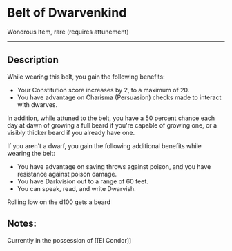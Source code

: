# Belt of Dwarvenkind

 Wondrous Item, rare (requires attunement) 
___
## Description
While wearing this belt, you gain the following benefits:

- Your Constitution score increases by 2, to a maximum of 20.
- You have advantage on Charisma (Persuasion) checks made to interact with dwarves.

In addition, while attuned to the belt, you have a 50 percent chance each day at dawn of growing a full beard if you're capable of growing one, or a visibly thicker beard if you already have one.

If you aren't a dwarf, you gain the following additional benefits while wearing the belt:

- You have advantage on saving throws against poison, and you have resistance against poison damage.
- You have Darkvision out to a range of 60 feet.
- You can speak, read, and write Dwarvish.

Rolling low on the d100 gets a beard

## Notes:
Currently in the possession of [[El Condor]]